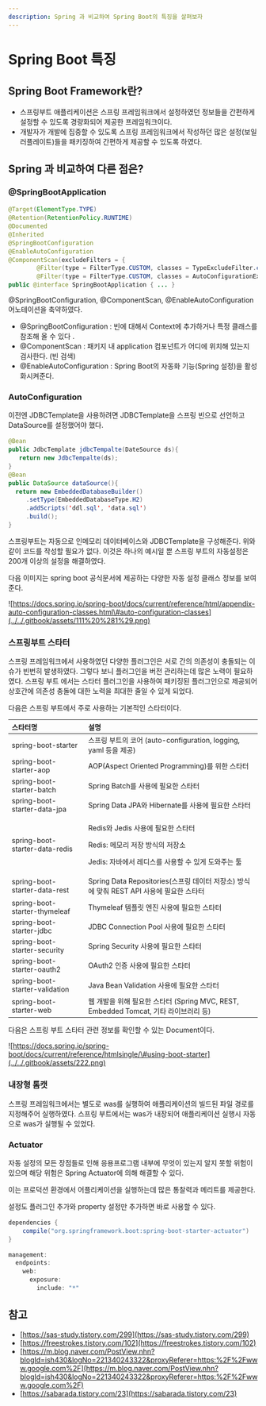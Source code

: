```yaml
---
description: Spring 과 비교하여 Spring Boot의 특징을 살펴보자
---
```


# Spring Boot 특징

## Spring Boot Framework란?

* 스프링부트 애플리케이션은 스프링 프레임워크에서 설정하였던 정보들을 간편하게 설정할 수 있도록 경량화되어 제공한 프레임워크이다.
* 개발자가 개발에 집중할 수 있도록 스프링 프레임워크에서 작성하던 많은 설정\(보일러플레이트\)들을 패키징하여 간편하게 제공할 수 있도록 하였다.

## Spring 과 비교하여 다른 점은?

### @SpringBootApplication

```java
@Target(ElementType.TYPE)
@Retention(RetentionPolicy.RUNTIME)
@Documented
@Inherited
@SpringBootConfiguration
@EnableAutoConfiguration
@ComponentScan(excludeFilters = {
		@Filter(type = FilterType.CUSTOM, classes = TypeExcludeFilter.class),
		@Filter(type = FilterType.CUSTOM, classes = AutoConfigurationExcludeFilter.class) })
public @interface SpringBootApplication { ... }
```

@SpringBootConfiguration, @ComponentScan, @EnableAutoConfiguration 어노테이션을 축약하였다.

* @SpringBootConfiguration : 빈에 대해서 Context에 추가하거나 특정 클래스를 참조해 올 수 있다 .
* @ComponentScan : 패키지 내 application 컴포넌트가 어디에 위치해 있는지 검사한다. \(빈 검색\)
* @EnableAutoConfiguration : Spring Boot의 자동화 기능\(Spring 설정\)을 활성화시켜준다.

### AutoConfiguration

이전엔 JDBCTemplate을 사용하려면 JDBCTemplate을 스프링 빈으로 선언하고 DataSource를 설정했어야 했다.

```java
@Bean 
public JdbcTemplate jdbcTempalte(DateSource ds){ 
   return new JdbcTempalte(ds); 
} 
@Bean 
public DataSource dataSource(){ 
  return new EmbeddedDatabaseBuilder() 
     .setType(EmbeddedDatabaseType.H2) 
     .addScripts('ddl.sql', 'data.sql') 
     .build(); 
}
```

스프링부트는 자동으로 인메모리 데이터베이스와 JDBCTemplate을 구성해준다. 위와 같이 코드를 작성할 필요가 없다. 이것은 하나의 예시일 뿐 스프링 부트의 자동설정은 200개 이상의 설정을 해결하였다.

다음 이미지는 spring boot 공식문서에 제공하는 다양한 자동 설정 클래스 정보를 보여준다.

![https://docs.spring.io/spring-boot/docs/current/reference/html/appendix-auto-configuration-classes.html\#auto-configuration-classes](../../.gitbook/assets/111%20%281%29.png)

### 스프링부트 스타터

스프링 프레임워크에서 사용하였던 다양한 플러그인은 서로 간의 의존성이 충돌되는 이슈가 빈번히 발생하였다. 그렇다 보니 플러그인을 버전 관리하는데 많은 노력이 필요하였다. 스프링 부트 에서는 스타터 플러그인을 사용하여 패키징된 플러그인으로 제공되어 상호간에 의존성 충돌에 대한 노력을 최대한 줄일 수 있게 되었다.

다음은 스프링 부트에서 주로 사용하는 기본적인 스타터이다.

<table>
  <thead>
    <tr>
      <th style="text-align:left"><b>&#xC2A4;&#xD0C0;&#xD130;&#xBA85;</b>
      </th>
      <th style="text-align:left"><b>&#xC124;&#xBA85;</b>
      </th>
    </tr>
  </thead>
  <tbody>
    <tr>
      <td style="text-align:left">spring-boot-starter</td>
      <td style="text-align:left">&#xC2A4;&#xD504;&#xB9C1; &#xBD80;&#xD2B8;&#xC758; &#xCF54;&#xC5B4; (auto-configuration,
        logging, yaml &#xB4F1;&#xC744; &#xC81C;&#xACF5;)</td>
    </tr>
    <tr>
      <td style="text-align:left">spring-boot-starter-aop</td>
      <td style="text-align:left">AOP(Aspect Oriented Programming)&#xB97C; &#xC704;&#xD55C; &#xC2A4;&#xD0C0;&#xD130;</td>
    </tr>
    <tr>
      <td style="text-align:left">spring-boot-starter-batch</td>
      <td style="text-align:left">Spring Batch&#xB97C; &#xC0AC;&#xC6A9;&#xC5D0; &#xD544;&#xC694;&#xD55C;
        &#xC2A4;&#xD0C0;&#xD130;</td>
    </tr>
    <tr>
      <td style="text-align:left">spring-boot-starter-data-jpa</td>
      <td style="text-align:left">Spring Data JPA&#xC640; Hibernate&#xB97C; &#xC0AC;&#xC6A9;&#xC5D0; &#xD544;&#xC694;&#xD55C;
        &#xC2A4;&#xD0C0;&#xD130;</td>
    </tr>
    <tr>
      <td style="text-align:left">spring-boot-starter-data-redis</td>
      <td style="text-align:left">
        <p>Redis&#xC640; Jedis &#xC0AC;&#xC6A9;&#xC5D0; &#xD544;&#xC694;&#xD55C;
          &#xC2A4;&#xD0C0;&#xD130;</p>
        <p>Redis: &#xBA54;&#xBAA8;&#xB9AC; &#xC800;&#xC7A5; &#xBC29;&#xC2DD;&#xC758;
          &#xC800;&#xC7A5;&#xC18C;</p>
        <p>Jedis: &#xC790;&#xBC14;&#xC5D0;&#xC11C; &#xB808;&#xB514;&#xC2A4;&#xB97C;
          &#xC0AC;&#xC6A9;&#xD560; &#xC218; &#xC788;&#xAC8C; &#xB3C4;&#xC640;&#xC8FC;&#xB294;
          &#xD234;</p>
      </td>
    </tr>
    <tr>
      <td style="text-align:left">spring-boot-starter-data-rest</td>
      <td style="text-align:left">Spring Data Repositories(&#xC2A4;&#xD504;&#xB9C1; &#xB370;&#xC774;&#xD130;
        &#xC800;&#xC7A5;&#xC18C;) &#xBC29;&#xC2DD;&#xC5D0; &#xB9DE;&#xCDB0; REST
        API &#xC0AC;&#xC6A9;&#xC5D0; &#xD544;&#xC694;&#xD55C; &#xC2A4;&#xD0C0;&#xD130;</td>
    </tr>
    <tr>
      <td style="text-align:left">spring-boot-starter-thymeleaf</td>
      <td style="text-align:left">Thymeleaf &#xD15C;&#xD50C;&#xB9BF; &#xC5D4;&#xC9C4; &#xC0AC;&#xC6A9;&#xC5D0;
        &#xD544;&#xC694;&#xD55C; &#xC2A4;&#xD0C0;&#xD130;</td>
    </tr>
    <tr>
      <td style="text-align:left">spring-boot-starter-jdbc</td>
      <td style="text-align:left">JDBC Connection Pool &#xC0AC;&#xC6A9;&#xC5D0; &#xD544;&#xC694;&#xD55C;
        &#xC2A4;&#xD0C0;&#xD130;</td>
    </tr>
    <tr>
      <td style="text-align:left">spring-boot-starter-security</td>
      <td style="text-align:left">Spring Security &#xC0AC;&#xC6A9;&#xC5D0; &#xD544;&#xC694;&#xD55C; &#xC2A4;&#xD0C0;&#xD130;</td>
    </tr>
    <tr>
      <td style="text-align:left">spring-boot-starter-oauth2</td>
      <td style="text-align:left">OAuth2 &#xC778;&#xC99D; &#xC0AC;&#xC6A9;&#xC5D0; &#xD544;&#xC694;&#xD55C;
        &#xC2A4;&#xD0C0;&#xD130;</td>
    </tr>
    <tr>
      <td style="text-align:left">spring-boot-starter-validation</td>
      <td style="text-align:left">Java Bean Validation &#xC0AC;&#xC6A9;&#xC5D0; &#xD544;&#xC694;&#xD55C;
        &#xC2A4;&#xD0C0;&#xD130;</td>
    </tr>
    <tr>
      <td style="text-align:left">spring-boot-starter-web</td>
      <td style="text-align:left">&#xC6F9; &#xAC1C;&#xBC1C;&#xC744; &#xC704;&#xD574; &#xD544;&#xC694;&#xD55C;
        &#xC2A4;&#xD0C0;&#xD130; (Spring MVC, REST, Embedded Tomcat, &#xAE30;&#xD0C0;
        &#xB77C;&#xC774;&#xBE0C;&#xB7EC;&#xB9AC; &#xB4F1;)</td>
    </tr>
  </tbody>
</table>

다음은 스프링 부트 스타터 관련 정보를 확인할 수 있는 Document이다.

![https://docs.spring.io/spring-boot/docs/current/reference/htmlsingle/\#using-boot-starter](../../.gitbook/assets/222.png)

### 내장형 톰캣

스프링 프레임워크에서는 별도로 was를 실행하여 애플리케이션의 빌드된 파일 경로를 지정해주어 실행하였다. 스프링 부트에서는 was가 내장되어 애플리케이션 실행시 자동으로 was가 실행될 수 있었다.

### Actuator

자동 설정의 모든 장점들로 인해 응용프로그램 내부에 무엇이 있는지 알지 못할 위험이 있으며 해당 위험은 Spring Actuator에 의해 해결할 수 있다.

이는 프로덕션 환경에서 어플리케이션을 실행하는데 많은 통찰력과 메리트를 제공한다.

설정도 플러그인 추가와 property 설정만 추가하면 바로 사용할 수 있다.

```java
dependencies {
    compile("org.springframework.boot:spring-boot-starter-actuator")
}
```

```java
management:
  endpoints:
    web:
      exposure:
        include: "*"
```

## 참고

* [https://sas-study.tistory.com/299](https://sas-study.tistory.com/299)
* [https://freestrokes.tistory.com/102](https://freestrokes.tistory.com/102)
* [https://m.blog.naver.com/PostView.nhn?blogId=ish430&logNo=221340243322&proxyReferer=https:%2F%2Fwww.google.com%2F](https://m.blog.naver.com/PostView.nhn?blogId=ish430&logNo=221340243322&proxyReferer=https:%2F%2Fwww.google.com%2F)
* [https://sabarada.tistory.com/23](https://sabarada.tistory.com/23)

